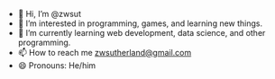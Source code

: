 - 👋 Hi, I’m @zwsut
- 👀 I’m interested in programming, games, and learning new things.
- 🌱 I’m currently learning web development, data science, and other programming.
- 📫 How to reach me zwsutherland@gmail.com
- 😄 Pronouns: He/him

<!---
zwsut/zwsut is a ✨ special ✨ repository because its `README.md` (this file) appears on your GitHub profile.
You can click the Preview link to take a look at your changes.
--->
